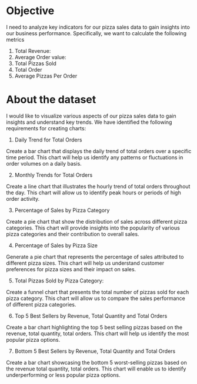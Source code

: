 # Objective 
I need to analyze key indicators for our pizza sales data to gain insights into
our business performance. Specifically, we want to calculate the following
metrics

1. Total Revenue:
2. Average Order value:
3. Total Pizzas Sold
4. Total Order
5. Average Pizzas Per Order

# About the dataset

I would like to visualize various aspects of our pizza sales data to gain
insights and understand key trends. We have identified the following
requirements for creating charts:

1. Daily Trend for Total Orders

Create a bar chart that displays the daily trend of total orders over a specific time period. This
chart will help us identify any patterns or fluctuations in order volumes on a daily basis.

2. Monthly Trends for Total Orders

Create a line chart that illustrates the hourly trend of total orders throughout the day. This chart
will allow us to identify peak hours or periods of high order activity.

3. Percentage of Sales by Pizza Category

Create a pie chart that show the distribution of sales across different pizza categories. This chart
will provide insights into the popularity of various pizza categories and their contribution to overall
sales.

4. Percentage of Sales by Pizza Size

Generate a pie chart that represents the percentage of sales attributed to different pizza sizes.
This chart will help us understand customer preferences for pizza sizes and their impact on sales.

5. Total Pizzas Sold by Pizza Category:

Create a funnel chart that presents the total number of pizzas sold for each pizza category. This
chart will allow us to compare the sales performance of different pizza categories.

6. Top 5 Best Sellers by Revenue, Total Quantity and Total Orders

Create a bar chart highlighting the top 5 best selling pizzas based on the revenue, total quantity,
total orders. This chart will help us identify the most popular pizza options.

7. Bottom 5 Best Sellers by Revenue, Total Quantity and Total Orders

Create a bar chart showcasing the bottom 5 worst-selling pizzas based on the revenue total
quantity, total orders. This chart will enable us to identify underperforming or less popular pizza
options.
